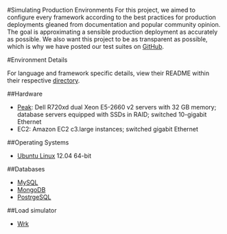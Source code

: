 #Simulating Production Environments
For this project, we aimed to configure every framework according to the best practices for production deployments gleaned from documentation and popular community opinion. The goal is approximating a sensible production deployment as accurately as possible. We also want this project to be as transparent as possible, which is why we have posted our test suites on [GitHub](https://github.com/TechEmpower/FrameworkBenchmarks/).

#Environment Details

For language and framework specific details, view their README within their respective [directory](https://github.com/TechEmpower/FrameworkBenchmarks/tree/master/frameworks).

##Hardware
* [Peak](http://www.peakhosting.com/): Dell R720xd dual Xeon E5-2660 v2 servers with 32 GB memory; database servers equipped with SSDs in RAID; switched 10-gigabit Ethernet
* EC2: Amazon EC2 c3.large instances; switched gigabit Ethernet

##Operating Systems
* [Ubuntu Linux](http://www.ubuntu.com/desktop) 12.04 64-bit

##Databases
* [MySQL](http://dev.mysql.com/)
* [MongoDB](http://www.mongodb.org/)
* [PostrgeSQL](http://www.postgresql.org/)

##Load simulator
* [Wrk](https://github.com/wg/wrk)
